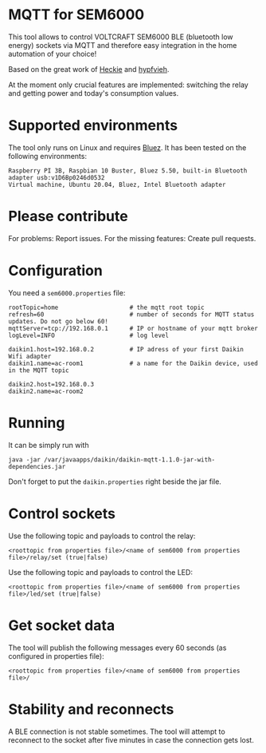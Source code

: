 # MQTT for SEM6000

This tool allows to control VOLTCRAFT SEM6000 BLE (bluetooth low energy) sockets via MQTT and therefore easy integration in the home automation of your choice!

Based on the great work of [Heckie](https://github.com/Heckie75/voltcraft-sem-6000) and [hypfvieh](https://github.com/hypfvieh/bluez-dbus).

At the moment only crucial features are implemented: switching the relay and getting power and today's consumption values.

# Supported environments
The tool only runs on Linux and requires [Bluez](http://www.bluez.org/).
It has been tested on the following environments:

```
Raspberry PI 3B, Raspbian 10 Buster, Bluez 5.50, built-in Bluetooth adapter usb:v1D6Bp0246d0532
Virtual machine, Ubuntu 20.04, Bluez, Intel Bluetooth adapter
```
# Please contribute

For problems: Report issues.
For the missing features: Create pull requests.

# Configuration
You need a `sem6000.properties` file:

```
rootTopic=home                    # the mqtt root topic
refresh=60                        # number of seconds for MQTT status updates. Do not go below 60!
mqttServer=tcp://192.168.0.1      # IP or hostname of your mqtt broker
logLevel=INFO                     # log level

daikin1.host=192.168.0.2          # IP adress of your first Daikin Wifi adapter
daikin1.name=ac-room1             # a name for the Daikin device, used in the MQTT topic

daikin2.host=192.168.0.3
daikin2.name=ac-room2
```

# Running
It can be simply run with

`java -jar /var/javaapps/daikin/daikin-mqtt-1.1.0-jar-with-dependencies.jar`

Don't forget to put the `daikin.properties` right beside the jar file.


# Control sockets
Use the following topic and payloads to control the relay:
```
<roottopic from properties file>/<name of sem6000 from properties file>/relay/set (true|false)
```
Use the following topic and payloads to control the LED:

```
<roottopic from properties file>/<name of sem6000 from properties file>/led/set (true|false)
```

# Get socket data
The tool will publish the following messages every 60 seconds (as configured in properties file):

```
<roottopic from properties file>/<name of sem6000 from properties file>/
```

# Stability and reconnects
A BLE connection is not stable sometimes. The tool will attempt to reconnect to the socket after five minutes in case the connection gets lost.
